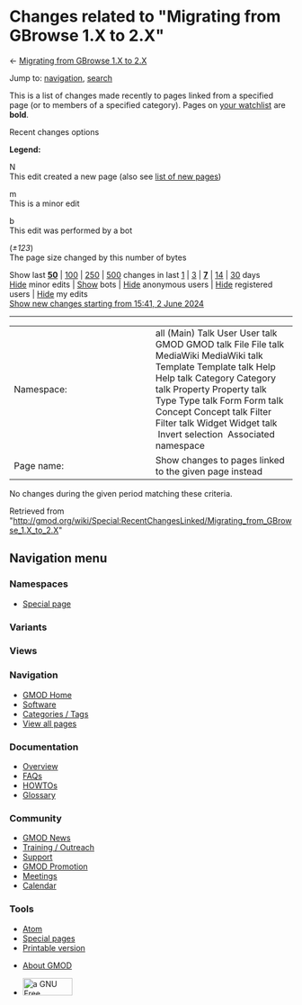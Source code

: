 <div id="mw-page-base" class="noprint">

</div>

<div id="mw-head-base" class="noprint">

</div>

<div id="content" class="mw-body" role="main">

<span id="top"></span>

<div id="mw-js-message" style="display:none;">

</div>



# <span dir="auto">Changes related to "Migrating from GBrowse 1.X to 2.X"</span>

<div id="bodyContent">

<div id="contentSub">

← [Migrating from GBrowse 1.X to
2.X](/wiki/Migrating_from_GBrowse_1.X_to_2.X "Migrating from GBrowse 1.X to 2.X")

</div>

<div id="jump-to-nav" class="mw-jump">

Jump to: [navigation](#mw-navigation), [search](#p-search)

</div>

<div id="mw-content-text">

<div class="mw-specialpage-summary">

This is a list of changes made recently to pages linked from a specified
page (or to members of a specified category). Pages on [your
watchlist](/wiki/Special:Watchlist "Special:Watchlist") are **bold**.

</div>

Recent changes options

<div class="mw-changeslist-legend">

**Legend:**

<div class="mw-collapsible-content">

N  
This edit created a new page (also see [list of new
pages](/wiki/Special:NewPages "Special:NewPages"))

m  
This is a minor edit

b  
This edit was performed by a bot

(*±123*)  
The page size changed by this number of bytes

</div>

</div>

Show last
[**50**](/mediawiki/index.php?title=Special:RecentChangesLinked&limit=50&target=Migrating_from_GBrowse_1.X_to_2.X "Special:RecentChangesLinked")
\|
[100](/mediawiki/index.php?title=Special:RecentChangesLinked&limit=100&target=Migrating_from_GBrowse_1.X_to_2.X "Special:RecentChangesLinked")
\|
[250](/mediawiki/index.php?title=Special:RecentChangesLinked&limit=250&target=Migrating_from_GBrowse_1.X_to_2.X "Special:RecentChangesLinked")
\|
[500](/mediawiki/index.php?title=Special:RecentChangesLinked&limit=500&target=Migrating_from_GBrowse_1.X_to_2.X "Special:RecentChangesLinked")
changes in last
[1](/mediawiki/index.php?title=Special:RecentChangesLinked&days=1&from=&target=Migrating_from_GBrowse_1.X_to_2.X "Special:RecentChangesLinked")
\|
[3](/mediawiki/index.php?title=Special:RecentChangesLinked&days=3&from=&target=Migrating_from_GBrowse_1.X_to_2.X "Special:RecentChangesLinked")
\|
[**7**](/mediawiki/index.php?title=Special:RecentChangesLinked&days=7&from=&target=Migrating_from_GBrowse_1.X_to_2.X "Special:RecentChangesLinked")
\|
[14](/mediawiki/index.php?title=Special:RecentChangesLinked&days=14&from=&target=Migrating_from_GBrowse_1.X_to_2.X "Special:RecentChangesLinked")
\|
[30](/mediawiki/index.php?title=Special:RecentChangesLinked&days=30&from=&target=Migrating_from_GBrowse_1.X_to_2.X "Special:RecentChangesLinked")
days  
[Hide](/mediawiki/index.php?title=Special:RecentChangesLinked&hideminor=1&target=Migrating_from_GBrowse_1.X_to_2.X "Special:RecentChangesLinked")
minor edits \|
[Show](/mediawiki/index.php?title=Special:RecentChangesLinked&hidebots=0&target=Migrating_from_GBrowse_1.X_to_2.X "Special:RecentChangesLinked")
bots \|
[Hide](/mediawiki/index.php?title=Special:RecentChangesLinked&hideanons=1&target=Migrating_from_GBrowse_1.X_to_2.X "Special:RecentChangesLinked")
anonymous users \|
[Hide](/mediawiki/index.php?title=Special:RecentChangesLinked&hideliu=1&target=Migrating_from_GBrowse_1.X_to_2.X "Special:RecentChangesLinked")
registered users \|
[Hide](/mediawiki/index.php?title=Special:RecentChangesLinked&hidemyself=1&target=Migrating_from_GBrowse_1.X_to_2.X "Special:RecentChangesLinked")
my edits  
[Show new changes starting from 15:41, 2 June
2024](/mediawiki/index.php?title=Special:RecentChangesLinked&from=20240602154128&target=Migrating_from_GBrowse_1.X_to_2.X "Special:RecentChangesLinked")

------------------------------------------------------------------------

<table class="mw-recentchanges-table">
<colgroup>
<col style="width: 50%" />
<col style="width: 50%" />
</colgroup>
<tbody>
<tr class="odd">
<td class="mw-label mw-namespace-label">Namespace:</td>
<td class="mw-input">all (Main) Talk User User talk GMOD GMOD talk File
File talk MediaWiki MediaWiki talk Template Template talk Help Help talk
Category Category talk Property Property talk Type Type talk Form Form
talk Concept Concept talk Filter Filter talk Widget Widget talk
 Invert selection
 Associated namespace</td>
</tr>
<tr class="even">
<td class="mw-label mw-target-label">Page name:</td>
<td class="mw-input">Show changes to pages linked to the given page
instead</td>
</tr>
</tbody>
</table>

<div class="mw-changeslist-empty">

No changes during the given period matching these criteria.

</div>

</div>

<div class="printfooter">

Retrieved from
"<http://gmod.org/wiki/Special:RecentChangesLinked/Migrating_from_GBrowse_1.X_to_2.X>"

</div>

<div id="catlinks" class="catlinks catlinks-allhidden">

</div>

<div class="visualClear">

</div>

</div>

</div>

<div id="mw-navigation">

## Navigation menu

<div id="mw-head">



<div id="left-navigation">

<div id="p-namespaces" class="vectorTabs" role="navigation"
aria-labelledby="p-namespaces-label">

### Namespaces

- <span id="ca-nstab-special">[Special
  page](/wiki/Special:RecentChangesLinked/Migrating_from_GBrowse_1.X_to_2.X "This is a special page, you cannot edit the page itself")</span>

</div>

<div id="p-variants" class="vectorMenu emptyPortlet" role="navigation"
aria-labelledby="p-variants-label">

### 

### Variants[](#)

<div class="menu">

</div>

</div>

</div>

<div id="right-navigation">

<div id="p-views" class="vectorTabs emptyPortlet" role="navigation"
aria-labelledby="p-views-label">

### Views

</div>



</div>



</div>

</div>

</div>

<div id="mw-panel">

<div id="p-logo" role="banner">

<a href="/wiki/Main_Page"
style="background-image: url(http://gmod.org/images/GMOD-cogs.png);"
title="Visit the main page"></a>

</div>

<div id="p-Navigation" class="portal" role="navigation"
aria-labelledby="p-Navigation-label">

### Navigation

<div class="body">

- <span id="n-GMOD-Home">[GMOD Home](/wiki/Main_Page)</span>
- <span id="n-Software">[Software](/wiki/GMOD_Components)</span>
- <span id="n-Categories-.2F-Tags">[Categories /
  Tags](/wiki/Categories)</span>
- <span id="n-View-all-pages">[View all
  pages](/wiki/Special:AllPages)</span>

</div>

</div>

<div id="p-Documentation" class="portal" role="navigation"
aria-labelledby="p-Documentation-label">

### Documentation

<div class="body">

- <span id="n-Overview">[Overview](/wiki/Overview)</span>
- <span id="n-FAQs">[FAQs](/wiki/Category:FAQ)</span>
- <span id="n-HOWTOs">[HOWTOs](/wiki/Category:HOWTO)</span>
- <span id="n-Glossary">[Glossary](/wiki/Glossary)</span>

</div>

</div>

<div id="p-Community" class="portal" role="navigation"
aria-labelledby="p-Community-label">

### Community

<div class="body">

- <span id="n-GMOD-News">[GMOD News](/wiki/GMOD_News)</span>
- <span id="n-Training-.2F-Outreach">[Training /
  Outreach](/wiki/Training_and_Outreach)</span>
- <span id="n-Support">[Support](/wiki/Support)</span>
- <span id="n-GMOD-Promotion">[GMOD
  Promotion](/wiki/GMOD_Promotion)</span>
- <span id="n-Meetings">[Meetings](/wiki/Meetings)</span>
- <span id="n-Calendar">[Calendar](/wiki/Calendar)</span>

</div>

</div>

<div id="p-tb" class="portal" role="navigation"
aria-labelledby="p-tb-label">

### Tools

<div class="body">

- <span id="feedlinks"><a
  href="http://gmod.org/mediawiki/index.php?title=Special:RecentChangesLinked/Migrating_from_GBrowse_1.X_to_2.X&amp;feed=atom"
  id="feed-atom" class="feedlink" rel="alternate"
  type="application/atom+xml" title="Atom feed for this page">Atom</a></span>
- <span id="t-specialpages"><a href="/wiki/Special:SpecialPages" accesskey="q"
  title="A list of all special pages [q]">Special pages</a></span>
- <span id="t-print"><a
  href="/mediawiki/index.php?title=Special:RecentChangesLinked/Migrating_from_GBrowse_1.X_to_2.X&amp;printable=yes"
  rel="alternate" accesskey="p"
  title="Printable version of this page [p]">Printable version</a></span>

</div>

</div>

</div>

</div>

<div id="footer" role="contentinfo">

- <span id="footer-places-about">[About
  GMOD](/wiki/GMOD:About "GMOD:About")</span>

<!-- -->

- <span id="footer-copyrightico">[<img src="http://www.gnu.org/graphics/gfdl-logo-small.png" width="88"
  height="31" alt="a GNU Free Documentation License" />](http://www.gnu.org/licenses/fdl-1.3.html)</span>




</div>
